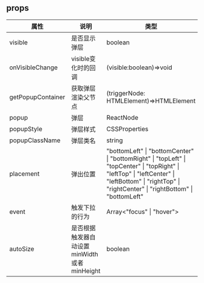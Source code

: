## props
| 属性 | 说明 | 类型 | 默认值 | 
| --- | --- | --- | --- | 
| visible | 是否显示弹层 | boolean | _ |
| onVisibleChange | visible变化时的回调 | (visible:boolean)=>void | _ |
| getPopupContainer | 获取弹层渲染父节点 | (triggerNode: HTMLElement)=>HTMLElement | ()=>document.body |
| popup | 弹层 | ReactNode | _ |
| popupStyle | 弹层样式 | CSSProperties | _ |
| popupClassName | 弹层类名 | string | _ |
| placement | 弹出位置 | "bottomLeft" \| "bottomCenter" \| "bottomRight" \| "topLeft" \| "topCenter" \| "topRight" \| "leftTop" \| "leftCenter" \| "leftBottom" \| "rightTop" \| "rightCenter" \| "rightBottom" \| "bottomLeft" |
| event | 触发下拉的行为 | Array<"focus" \| "hover"> | \["hover"\] |
| autoSize | 是否根据触发器自动设置minWidth或者minHeight | boolean | _ |
